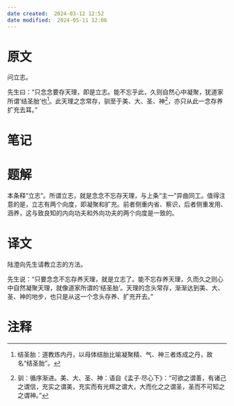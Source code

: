 ```yaml
---
date created:  2024-03-12 12:52
date modified:  2024-05-11 12:06
---
```

# 原文
问立志。

先生曰：“只念念要存天理，即是立志。能不忘乎此，久则自然心中凝聚，犹道家所谓‘结圣胎’也[^1]。此天理之念常存，驯至于美、大、圣、神[^2]，亦只从此一念存养扩充去耳。”
# 笔记

# 题解
本条释“立志”。所谓立志，就是念念不忘存天理，与上条“主一”异曲同工。值得注意的是，立志有两个向度，即凝聚和扩充。前者侧重内省、察识，后者侧重发用、涵养，这与致良知的内向功夫和外向功夫的两个向度是一致的。
# 译文
陆澄向先生请教立志的方法。

先生说：“只要念念不忘存养天理，就是立志了。能不忘存养天理，久而久之则心中自然凝聚天理，就像道家所谓的‘结圣胎’。天理的念头常存，渐渐达到美、大、圣、神的地步，也只是从这一个念头存养、扩充开去。”
# 注释

[^1]: 结圣胎：道教炼内丹，以母体结胎比喻凝聚精、气、神三者炼成之丹，故名“结圣胎”。
[^2]: 驯：循序渐进。美、大、圣、神：语自《孟子·尽心下》：“可欲之谓善，有诸己之谓信，充实之谓美，充实而有光辉之谓大，大而化之之谓圣，圣而不可知之之谓神。”